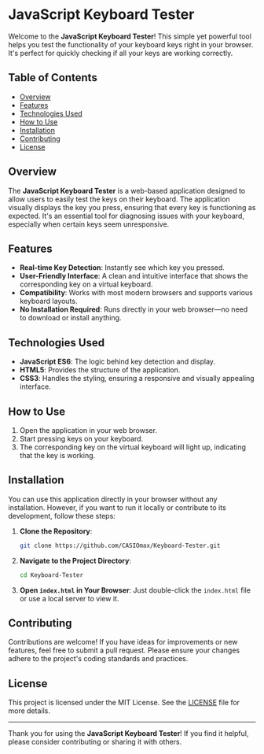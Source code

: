 # JavaScript Keyboard Tester

Welcome to the **JavaScript Keyboard Tester**! This simple yet powerful tool helps you test the functionality of your keyboard keys right in your browser. It's perfect for quickly checking if all your keys are working correctly.

## Table of Contents
- [Overview](#overview)
- [Features](#features)
- [Technologies Used](#technologies-used)
- [How to Use](#how-to-use)
- [Installation](#installation)
- [Contributing](#contributing)
- [License](#license)

## Overview
The **JavaScript Keyboard Tester** is a web-based application designed to allow users to easily test the keys on their keyboard. The application visually displays the key you press, ensuring that every key is functioning as expected. It's an essential tool for diagnosing issues with your keyboard, especially when certain keys seem unresponsive.

## Features
- **Real-time Key Detection**: Instantly see which key you pressed.
- **User-Friendly Interface**: A clean and intuitive interface that shows the corresponding key on a virtual keyboard.
- **Compatibility**: Works with most modern browsers and supports various keyboard layouts.
- **No Installation Required**: Runs directly in your web browser—no need to download or install anything.

## Technologies Used
- **JavaScript ES6**: The logic behind key detection and display.
- **HTML5**: Provides the structure of the application.
- **CSS3**: Handles the styling, ensuring a responsive and visually appealing interface.

## How to Use
1. Open the application in your web browser.
2. Start pressing keys on your keyboard.
3. The corresponding key on the virtual keyboard will light up, indicating that the key is working.

## Installation
You can use this application directly in your browser without any installation. However, if you want to run it locally or contribute to its development, follow these steps:

1. **Clone the Repository**:
   ```bash
   git clone https://github.com/CASIOmax/Keyboard-Tester.git
   ```
2. **Navigate to the Project Directory**:
   ```bash
   cd Keyboard-Tester
   ```
3. **Open `index.html` in Your Browser**:
   Just double-click the `index.html` file or use a local server to view it.

## Contributing
Contributions are welcome! If you have ideas for improvements or new features, feel free to submit a pull request. Please ensure your changes adhere to the project's coding standards and practices.

## License
This project is licensed under the MIT License. See the [LICENSE](LICENSE) file for more details.

---

Thank you for using the **JavaScript Keyboard Tester**! If you find it helpful, please consider contributing or sharing it with others.
